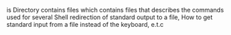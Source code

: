 is Directory contains files which contains files that describes the commands used for several Shell redirection of standard output to a file, How to get standard input from a file instead of the keyboard, e.t.c
